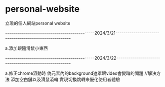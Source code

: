 # personal-website

立瑜的個人網站personal website

---------------------------------------------2024/3/21-------------------------------------------------------

a.添加跟隨滑鼠小東西

---------------------------------------------2024/3/22-------------------------------------------------------

a.修正chrome滾動時
偽元素內的background遮罩跟video會變暗的問題 
//解決方法  添加空白鍵以及滑鼠滾輪 實現切換跳轉來優化使用者體驗
